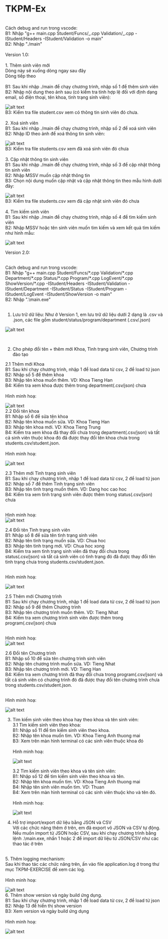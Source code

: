 # TKPM-Ex<br>

<br>
Cách debug and run trong vscode:<br>
B1: Nhập "g++ main.cpp Student/Funcs/_.cpp Validation/_.cpp -IStudent/Headers -IStudent/Validation -o main"<br>
B2: Nhập "./main"<br>
<br>
Version 1.0:<br>
<br>
1. Thêm sinh viên mới<br>
   Dòng này sẽ xuống dòng ngay sau đây <br>
   Dòng tiếp theo<br>
<br>
   B1: Sau khi nhập ./main để chạy chương trình, nhập số 1 để thêm sinh viên<br>
   B2: Nhập nội dung theo ảnh sau (có kiểm tra tính hợp lệ đối với định dạng email, số điện thoại, tên khoa, tình trạng sinh viên):<br>

![alt text](./screenshots/Version1/V1_1_add_student.png)
<br>
B3: Kiểm tra file student.csv xem có thông tin sinh viên đó chưa.<br>
<br> 2. Xoá sinh viên<br>
B1: Sau khi nhập ./main để chạy chương trình, nhập số 2 để xoá sinh viên<br>
B2: Nhập ID theo ảnh để xoá thông tin sinh viên:<br>

![alt text](./screenshots/Version1/V1_2_delete_student.png)
<br>
B3: Kiểm tra file students.csv xem đã xoá sinh viên đó chưa<br>
<br> 3. Cập nhật thông tin sinh viên<br>
B1: Sau khi nhập ./main để chạy chương trình, nhập số 3 để cập nhật thông tin sinh viên<br>
B2: Nhập MSSV muốn cập nhật thông tin<br>
B3: Chọn nội dung muốn cập nhật và cập nhật thông tin theo mẫu hình dưới đây:<br>

![alt text](./screenshots/Version1/V1_3_update_student.png)
<br>
B3: Kiểm tra file students.csv xem đã cập nhật sinh viên đó chưa<br>
<br> 4. Tìm kiếm sinh viên<br>
B1: Sau khi nhập ./main để chạy chương trình, nhập số 4 để tìm kiếm sinh viên<br>
B2: Nhập MSSV hoặc tên sinh viên muốn tìm kiếm và xem kết quả tìm kiếm như hình mẫu:<br>

![alt text](./screenshots/Version1/V1_4_search_student.png)

Version 2.0:<br>

<br>
Cách debug and run trong vscode:<br>
B1: Nhập "g++ main.cpp Student/Funcs/*.cpp Validation/*.cpp Department/*.cpp Status/*.cpp Program/*.cpp LogEvent/*.cpp ShowVersion/*.cpp -IStudent/Headers -IStudent/Validation -IStudent/Department -IStudent/Status -IStudent/Program -IStudent/LogEvent -IStudent/ShowVersion -o main"<br>
B2: Nhập ".\main.exe"<br>

<br>

1. Lưu trữ dữ liệu: Như ở Version 1, em lưu trữ dữ liệu dưới 2 dạng là .csv và .json, các file gồm student/status/program/department (.csv/.json) <br>

![alt text](./screenshots/Version2/V2_4_import_export_data.png)

<br>

2. Cho phép đổi tên + thêm mới Khoa, Tình trạng sinh viên, Chương trình đào tạo <br>

2.1 Thêm mới Khoa<br>
B1: Sau khi chạy chương trình, nhập 1 để load data từ csv, 2 để load từ json<br>
B2: Nhập số 5 để thêm khoa<br>
B3: Nhập tên khoa muốn thêm. VD: Khoa Tieng Han<br>
B4: Kiểm tra xem khoa được thêm trong department(.csv/json) chưa<br>
<br>
Hình minh hoạ:<br>

![alt text](./screenshots/Version2/V2_2_1_add_department.png)
<br>
2.2 Đổi tên khoa <br>
B1: Nhập số 6 để sửa tên khoa<br>
B2: Nhập tên khoa muốn sửa. VD: Khoa Tieng Han<br>
B3: Nhập tên khoa mới. VD: Khoa Tieng Trung<br>
B4: Kiểm tra xem khoa đã thay đổi chưa trong department(.csv/json) và tất cả sinh viên thuộc khoa đó đã được thay đổi tên khoa chưa trong students.csv/student.json.<br>
<br>
Hình minh hoạ: <br>

![alt text](./screenshots/Version2/V2_2_2_update_department.png)

2.3 Thêm mới Tình trạng sinh viên<br>
B1: Sau khi chạy chương trình, nhập 1 để load data từ csv, 2 để load từ json<br>
B2: Nhập số 7 để thêm Tình trạng sinh viên<br>
B3: Nhập tên tình trạng muốn thêm. VD: Dang hoc cao hoc<br>
B4: Kiểm tra xem tình trạng sinh viên được thêm trong status(.csv/json) chưa<br>
<br>

Hình minh hoạ: <br>
![alt text](./screenshots/Version2/V2_2_3_add_status.png)

2.4 Đổi tên Tình trạng sinh viên <br>
B1: Nhập số 8 để sửa tên tình trạng sinh viên<br>
B2: Nhập tên tình trạng muốn sửa. VD: Chua hoc<br>
B3: Nhập tên tình trạng mới. VD: Chua hoc xong<br>
B4: Kiểm tra xem tình trạng sinh viên đã thay đổi chưa trong status(.csv/json) và tất cả sinh viên có tình trạng đó đã được thay đổi tên tình trạng chưa trong students.csv/student.json.<br>

<br>
Hình minh hoạ: <br>

![alt text](./screenshots/Version2/V2_2_4_update_status.png)

2.5 Thêm mới Chương trình<br>
B1: Sau khi chạy chương trình, nhập 1 để load data từ csv, 2 để load từ json<br>
B2: Nhập số 9 để thêm Chương trình<br>
B3: Nhập tên chương trình muốn thêm. VD: Tieng Nhat<br>
B4: Kiểm tra xem chương trình sinh viên được thêm trong program(.csv/json) chưa<br>
<br>

Hình minh hoạ: <br>
![alt text](./screenshots/Version2/V2_2_5_add_program.png)

2.6 Đổi tên Chương trình <br>
B1: Nhập số 10 để sửa tên chương trình sinh viên<br>
B2: Nhập tên chương trình muốn sửa. VD: Tieng Nhat<br>
B3: Nhập tên chương trình mới. VD: Tieng Han<br>
B4: Kiểm tra xem chương trình đã thay đổi chưa trong program(.csv/json) và tất cả sinh viên có chương trình đó đã được thay đổi tên chương trình chưa trong students.csv/student.json.<br>

<br>
Hình minh hoạ: <br>

![alt text](./screenshots/Version2/V2_2_6_update_program.png)

3. Tìm kiếm sinh viên theo khoa hay theo khoa và tên sinh viên:<br>
   3.1 Tìm kiếm sinh viên theo khoa:<br>
   B1: Nhập số 11 để tìm kiếm sinh viên theo khoa.<br>
   B2: Nhập tên khoa muốn tìm. VD: Khoa Tieng Anh thuong mai <br>
   B3: Xem trên màn hình terminal có các sinh viên thuộc khoa đó<br>
   <br>
   Hình minh hoạ: <br>

   ![alt text](./screenshots/Version2/V2_3_1_find_student_by_department.png)

   3.2 Tìm kiếm sinh viên theo khoa và tên sinh viên:<br>
   B1: Nhập số 12 để tìm kiếm sinh viên theo khoa và tên.<br>
   B2: Nhập tên khoa muốn tìm. VD: Khoa Tieng Anh thuong mai <br>
   B4: Nhập tên sinh viên muốn tìm. VD: Thuan <br>
   B4: Xem trên màn hình terminal có các sinh viên thuộc kho và tên đó. <br>
   <br>
   Hình minh hoạ: <br>

   ![alt text](./screenshots/Version2/V2_3_2_find_student_by_department_and_name.png)

4. Hỗ trợ import/export dữ liệu bằng JSON và CSV<br>
   Với các chức năng thêm ở trên, em đã export vô JSON và CSV tự động.<br>
   Nếu muốn import từ JSON hoặc CSV, sau khi chạy chương trình bằng lệnh .\main.exe, nhấn 1 hoặc 2 để import dữ liệu từ JSON/CSV như các thao tác ở trên<br>

<br>
5. Thêm logging mechanism: <br>
Sau khi thao tác các chức năng trên, ấn vào file application.log ở trong thư mục TKPM-EXERCISE để xem các log. <br>

<br>
Hình minh hoạ: <br>

![alt text](./screenshots/Version2/V2_5_logging_mechanism.png)
<br> 6. Thêm show version và ngày build ứng dụng.<br>
B1: Sau khi chạy chương trình, nhập 1 để load data từ csv, 2 để load từ json<br>
B2: Nhập 13 để hiển thị show version <br>
B3: Xem version và ngày build ứng dụng <br>
<br>
Hình minh hoạ: <br>

![alt text](./screenshots/Version2/V2_6_show_version_and_build_date.png)
